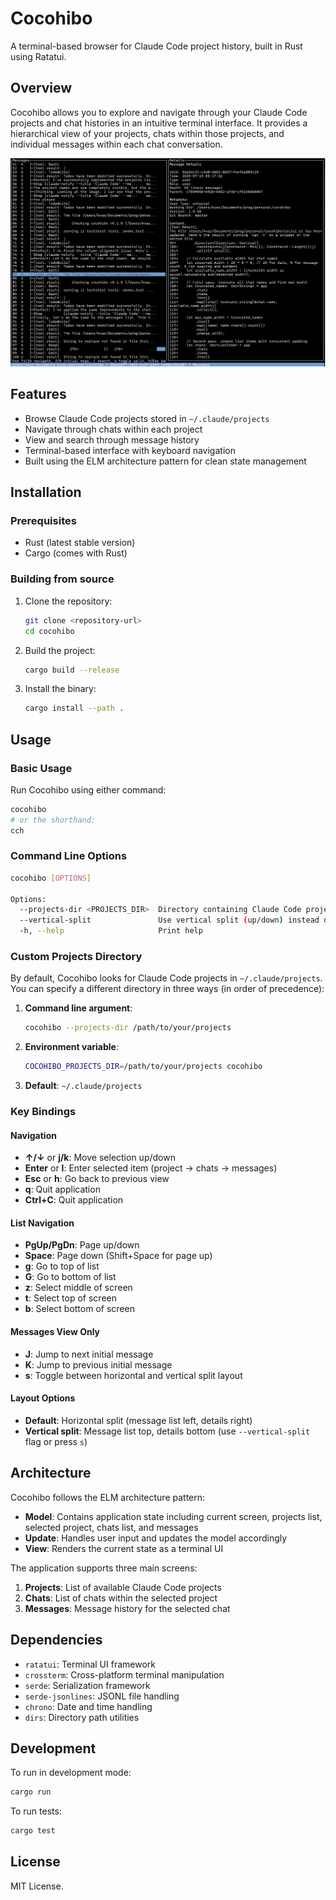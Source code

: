 # Cocohibo

A terminal-based browser for Claude Code project history, built in Rust using Ratatui.

## Overview

Cocohibo allows you to explore and navigate through your Claude Code projects and chat histories in an intuitive terminal interface. It provides a hierarchical view of your projects, chats within those projects, and individual messages within each chat conversation.

![Screenshot of Cocohibo showing the messages view](docs/screenshot-messages.png)

## Features

- Browse Claude Code projects stored in `~/.claude/projects`
- Navigate through chats within each project
- View and search through message history
- Terminal-based interface with keyboard navigation
- Built using the ELM architecture pattern for clean state management

## Installation

### Prerequisites

- Rust (latest stable version)
- Cargo (comes with Rust)

### Building from source

1. Clone the repository:
   ```bash
   git clone <repository-url>
   cd cocohibo
   ```

2. Build the project:
   ```bash
   cargo build --release
   ```

3. Install the binary:
   ```bash
   cargo install --path .
   ```

## Usage

### Basic Usage

Run Cocohibo using either command:
```bash
cocohibo
# or the shorthand:
cch
```

### Command Line Options

```bash
cocohibo [OPTIONS]

Options:
  --projects-dir <PROJECTS_DIR>  Directory containing Claude Code projects
  --vertical-split               Use vertical split (up/down) instead of horizontal split
  -h, --help                     Print help
```

### Custom Projects Directory

By default, Cocohibo looks for Claude Code projects in `~/.claude/projects`. You can specify a different directory in three ways (in order of precedence):

1. **Command line argument**:
   ```bash
   cocohibo --projects-dir /path/to/your/projects
   ```

2. **Environment variable**:
   ```bash
   COCOHIBO_PROJECTS_DIR=/path/to/your/projects cocohibo
   ```

3. **Default**: `~/.claude/projects`

### Key Bindings

#### Navigation
- **↑/↓** or **j/k**: Move selection up/down
- **Enter** or **l**: Enter selected item (project → chats → messages)
- **Esc** or **h**: Go back to previous view
- **q**: Quit application
- **Ctrl+C**: Quit application

#### List Navigation
- **PgUp/PgDn**: Page up/down
- **Space**: Page down (Shift+Space for page up)
- **g**: Go to top of list
- **G**: Go to bottom of list
- **z**: Select middle of screen
- **t**: Select top of screen
- **b**: Select bottom of screen

#### Messages View Only
- **J**: Jump to next initial message
- **K**: Jump to previous initial message
- **s**: Toggle between horizontal and vertical split layout

#### Layout Options
- **Default**: Horizontal split (message list left, details right)
- **Vertical split**: Message list top, details bottom (use `--vertical-split` flag or press `s`)

## Architecture

Cocohibo follows the ELM architecture pattern:

- **Model**: Contains application state including current screen, projects list, selected project, chats list, and messages
- **Update**: Handles user input and updates the model accordingly  
- **View**: Renders the current state as a terminal UI

The application supports three main screens:
1. **Projects**: List of available Claude Code projects
2. **Chats**: List of chats within the selected project
3. **Messages**: Message history for the selected chat

## Dependencies

- `ratatui`: Terminal UI framework
- `crossterm`: Cross-platform terminal manipulation
- `serde`: Serialization framework
- `serde-jsonlines`: JSONL file handling
- `chrono`: Date and time handling
- `dirs`: Directory path utilities

## Development

To run in development mode:
```bash
cargo run
```

To run tests:
```bash
cargo test
```

## License

MIT License.
